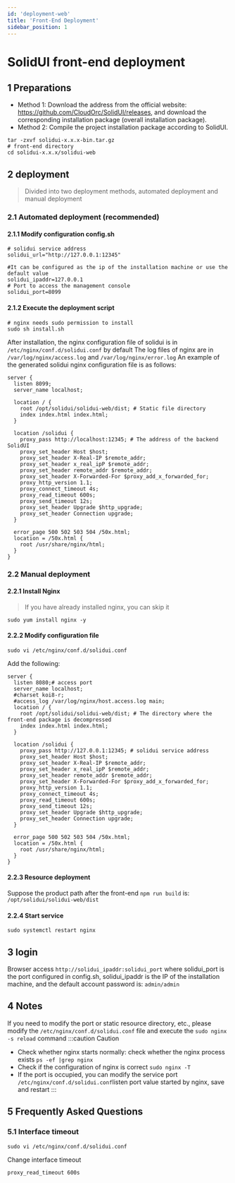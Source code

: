 ```yaml
---
id: 'deployment-web'
title: 'Front-End Deployment'
sidebar_position: 1
---
```


# SolidUI front-end deployment

## 1 Preparations

* Method 1: Download the address from the official website: https://github.com/CloudOrc/SolidUI/releases, and download the corresponding installation package (overall installation package).
* Method 2: Compile the project installation package according to SolidUI.

```
tar -zxvf solidui-x.x.x-bin.tar.gz
# front-end directory
cd solidui-x.x.x/solidui-web
```



## 2 deployment

> Divided into two deployment methods, automated deployment and manual deployment

### 2.1 Automated deployment (recommended)

#### 2.1.1 Modify configuration config.sh
```shell script
# solidui service address
solidui_url="http://127.0.0.1:12345"

#It can be configured as the ip of the installation machine or use the default value
solidui_ipaddr=127.0.0.1
# Port to access the management console
solidui_port=8099
```

#### 2.1.2 Execute the deployment script
```shell script
# nginx needs sudo permission to install
sudo sh install.sh
```
After installation, the nginx configuration file of solidui is in `/etc/nginx/conf.d/solidui.conf` by default
The log files of nginx are in `/var/log/nginx/access.log` and `/var/log/nginx/error.log`
An example of the generated solidui nginx configuration file is as follows:
```nginx
server {
  listen 8099;
  server_name localhost;

  location / {
    root /opt/solidui/solidui-web/dist; # Static file directory
    index index.html index.html;
  }

  location /solidui {
    proxy_pass http://localhost:12345; # The address of the backend SolidUI
    proxy_set_header Host $host;
    proxy_set_header X-Real-IP $remote_addr;
    proxy_set_header x_real_ipP $remote_addr;
    proxy_set_header remote_addr $remote_addr;
    proxy_set_header X-Forwarded-For $proxy_add_x_forwarded_for;
    proxy_http_version 1.1;
    proxy_connect_timeout 4s;
    proxy_read_timeout 600s;
    proxy_send_timeout 12s;
    proxy_set_header Upgrade $http_upgrade;
    proxy_set_header Connection upgrade;
  }

  error_page 500 502 503 504 /50x.html;
  location = /50x.html {
    root /usr/share/nginx/html;
  }
}
```

### 2.2 Manual deployment

#### 2.2.1 Install Nginx
> If you have already installed nginx, you can skip it

```shell script
sudo yum install nginx -y
```

#### 2.2.2 Modify configuration file
```shell script
sudo vi /etc/nginx/conf.d/solidui.conf
```
Add the following:

```
server {
  listen 8080;# access port
  server_name localhost;
  #charset koi8-r;
  #access_log /var/log/nginx/host.access.log main;
  location / {
    root /opt/solidui/solidui-web/dist; # The directory where the front-end package is decompressed
    index index.html index.html;
  }

  location /solidui {
    proxy_pass http://127.0.0.1:12345; # solidui service address
    proxy_set_header Host $host;
    proxy_set_header X-Real-IP $remote_addr;
    proxy_set_header x_real_ipP $remote_addr;
    proxy_set_header remote_addr $remote_addr;
    proxy_set_header X-Forwarded-For $proxy_add_x_forwarded_for;
    proxy_http_version 1.1;
    proxy_connect_timeout 4s;
    proxy_read_timeout 600s;
    proxy_send_timeout 12s;
    proxy_set_header Upgrade $http_upgrade;
    proxy_set_header Connection upgrade;
  }
 
  error_page 500 502 503 504 /50x.html;
  location = /50x.html {
    root /usr/share/nginx/html;
  }
}
```

#### 2.2.3 Resource deployment

Suppose the product path after the front-end `npm run build` is: `/opt/solidui/solidui-web/dist`

#### 2.2.4 Start service

```
sudo systemctl restart nginx
```

## 3 login

Browser access `http://solidui_ipaddr:solidui_port` where solidui_port is the port configured in config.sh, solidui_ipaddr is the IP of the installation machine, and the default account password is: `admin/admin`

## 4 Notes

If you need to modify the port or static resource directory, etc., please modify the `/etc/nginx/conf.d/solidui.conf` file and execute the `sudo nginx -s reload` command
:::caution Caution
- Check whether nginx starts normally: check whether the nginx process exists `ps -ef |grep nginx`
- Check if the configuration of nginx is correct `sudo nginx -T`
- If the port is occupied, you can modify the service port `/etc/nginx/conf.d/solidui.conf`listen port value started by nginx, save and restart
  :::

## 5 Frequently Asked Questions
### 5.1 Interface timeout

```
sudo vi /etc/nginx/conf.d/solidui.conf
```
Change interface timeout

```
proxy_read_timeout 600s
```
